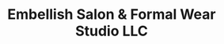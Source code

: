 ---
title: "Embellish Salon & Formal Wear Studio LLC"
url: /lock-haven/embellish-salon-und-formal-wear-studio-llc/
shop: Kosmetik
---